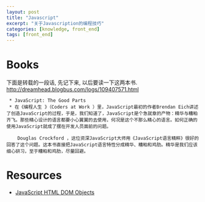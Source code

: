 ```yaml
---
layout: post
title: "Javascript"
excerpt: "关于Javascription的编程技巧"
categories: [knowledge, front_end]
tags: [front_end]
---
```


Books
=========
下面是转载的一段话, 先记下来, 以后要读一下这两本书. 
http://dreamhead.blogbus.com/logs/109407571.html

     * JavaScript: The Good Parts
     * 在《编程人生 》（Coders at Work ）里，JavaScript最初的作者Brendan Eich讲述了创造JavaScript的过程，于是，我们知道了，JavaScript是个急就章的产物：精华与糟粕齐飞。那些精心设计的语言都要小心翼翼的去使用，何况是这个不那么精心的语言。如何正确的使用JavaScript就成了摆在开发人员面前的问题。

        Douglas Crockford ，这位资深JavaScript大师用《JavaScript语言精粹》很好的回答了这个问题。这本书直接把JavaScript语言特性分成精华、糟粕和鸡肋。精华是我们应该细心研习，至于糟粕和鸡肋，尽量回避。

Resources
=============
 * [JavaScript HTML DOM Objects](http://www.w3schools.com/js/js_obj_htmldom.asp) 
